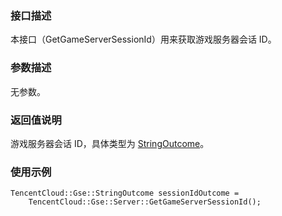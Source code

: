 ### 接口描述
本接口（GetGameServerSessionId）用来获取游戏服务器会话 ID。		

### 参数描述
无参数。



### 返回值说明
游戏服务器会话 ID，具体类型为 [StringOutcome](https://cloud.tencent.com/document/product/1165/42020#jtlx)。

### 使用示例
```
TencentCloud::Gse::StringOutcome sessionIdOutcome = 
	TencentCloud::Gse::Server::GetGameServerSessionId();
```

